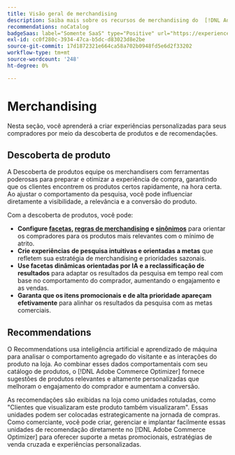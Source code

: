 ```yaml
---
title: Visão geral de merchandising
description: Saiba mais sobre os recursos de merchandising do  [!DNL Adobe Commerce Optimizer].
recommendations: noCatalog
badgeSaas: label="Somente SaaS" type="Positive" url="https://experienceleague.adobe.com/en/docs/commerce/user-guides/product-solutions" tooltip="Aplicável somente a projetos do Adobe Commerce as a Cloud Service e do Adobe Commerce Optimizer (infraestrutura SaaS gerenciada pela Adobe)."
exl-id: cc0f280c-3934-47ca-b5dc-d83023d8e2be
source-git-commit: 17d1872321e664ca58a702b0948fd5e6d2f33202
workflow-type: tm+mt
source-wordcount: '248'
ht-degree: 0%

---
```


# Merchandising

Nesta seção, você aprenderá a criar experiências personalizadas para seus compradores por meio da descoberta de produtos e de recomendações.

## Descoberta de produto

A Descoberta de produtos equipe os merchandisers com ferramentas poderosas para preparar e otimizar a experiência de compra, garantindo que os clientes encontrem os produtos certos rapidamente, na hora certa. Ao ajustar o comportamento da pesquisa, você pode influenciar diretamente a visibilidade, a relevância e a conversão do produto.

Com a descoberta de produtos, você pode:

* **Configure [facetas](./facets/overview.md), [regras de merchandising](./rules/overview.md) e [sinônimos](./synonyms/overview.md)** para orientar os compradores para os produtos mais relevantes com o mínimo de atrito.
* **Crie experiências de pesquisa intuitivas e orientadas a metas** que refletem sua estratégia de merchandising e prioridades sazonais.
* **Use facetas dinâmicas orientadas por IA e a reclassificação de resultados** para adaptar os resultados da pesquisa em tempo real com base no comportamento do comprador, aumentando o engajamento e as vendas.
* **Garanta que os itens promocionais e de alta prioridade apareçam efetivamente** para alinhar os resultados da pesquisa com as metas comerciais.

## Recommendations

O Recommendations usa inteligência artificial e aprendizado de máquina para analisar o comportamento agregado do visitante e as interações do produto na loja. Ao combinar esses dados comportamentais com seu catálogo de produtos, o [!DNL Adobe Commerce Optimizer] fornece sugestões de produtos relevantes e altamente personalizadas que melhoram o engajamento do comprador e aumentam a conversão.

As recomendações são exibidas na loja como unidades rotuladas, como &quot;Clientes que visualizaram este produto também visualizaram&quot;. Essas unidades podem ser colocadas estrategicamente na jornada de compras. Como comerciante, você pode criar, gerenciar e implantar facilmente essas unidades de recomendação diretamente no [!DNL Adobe Commerce Optimizer] para oferecer suporte a metas promocionais, estratégias de venda cruzada e experiências personalizadas.
